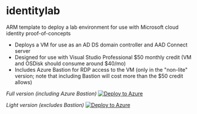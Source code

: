 # identitylab
ARM template to deploy a lab environment for use with Microsoft cloud identity proof-of-concepts

- Deploys a VM for use as an AD DS domain controller and AAD Connect server
- Designed for use with Visual Studio Professional $50 monthly credit (VM and OSDisk should consume around $40/mo)
- Includes Azure Bastion for RDP access to the VM (only in the "non-lite" version; note that including Bastion will cost more than the $50 credit allows)

*Full version (including Azure Bastion)*
[![Deploy to Azure](https://aka.ms/deploytoazurebutton)](https://portal.azure.com/#create/Microsoft.Template/uri/https%3A%2F%2Fraw.githubusercontent.com%2Fbaf%2Farm-templates%2Fmaster%2Fidentitylab%2Ftemplate.json)

*Light version (excludes Bastion)*
[![Deploy to Azure](https://aka.ms/deploytoazurebutton)](https://portal.azure.com/#create/Microsoft.Template/uri/https%3A%2F%2Fraw.githubusercontent.com%2Fbaf%2Farm-templates%2Fmaster%2Fidentitylab%2Ftemplate-lite.json)